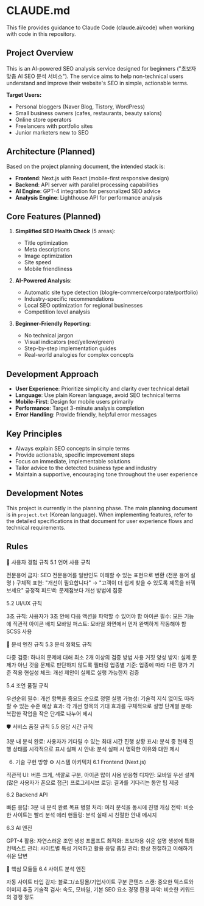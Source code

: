 # CLAUDE.md

This file provides guidance to Claude Code (claude.ai/code) when working with code in this repository.

## Project Overview

This is an AI-powered SEO analysis service designed for beginners ("초보자 맞춤 AI SEO 분석 서비스"). The service aims to help non-technical users understand and improve their website's SEO in simple, actionable terms.

**Target Users:**
- Personal bloggers (Naver Blog, Tistory, WordPress)
- Small business owners (cafes, restaurants, beauty salons)
- Online store operators
- Freelancers with portfolio sites
- Junior marketers new to SEO

## Architecture (Planned)

Based on the project planning document, the intended stack is:

- **Frontend**: Next.js with React (mobile-first responsive design)
- **Backend**: API server with parallel processing capabilities
- **AI Engine**: GPT-4 integration for personalized SEO advice
- **Analysis Engine**: Lighthouse API for performance analysis

## Core Features (Planned)

1. **Simplified SEO Health Check** (5 areas):
   - Title optimization
   - Meta descriptions
   - Image optimization
   - Site speed
   - Mobile friendliness

2. **AI-Powered Analysis**:
   - Automatic site type detection (blog/e-commerce/corporate/portfolio)
   - Industry-specific recommendations
   - Local SEO optimization for regional businesses
   - Competition level analysis

3. **Beginner-Friendly Reporting**:
   - No technical jargon
   - Visual indicators (red/yellow/green)
   - Step-by-step implementation guides
   - Real-world analogies for complex concepts

## Development Approach

- **User Experience**: Prioritize simplicity and clarity over technical detail
- **Language**: Use plain Korean language, avoid SEO technical terms
- **Mobile-First**: Design for mobile users primarily
- **Performance**: Target 3-minute analysis completion
- **Error Handling**: Provide friendly, helpful error messages

## Key Principles

- Always explain SEO concepts in simple terms
- Provide actionable, specific improvement steps
- Focus on immediate, implementable solutions
- Tailor advice to the detected business type and industry
- Maintain a supportive, encouraging tone throughout the user experience

## Development Notes

This project is currently in the planning phase. The main planning document is in `project.txt` (Korean language). When implementing features, refer to the detailed specifications in that document for user experience flows and technical requirements.



## Rules

🎯 사용자 경험 규칙
5.1 언어 사용 규칙

전문용어 금지: SEO 전문용어를 일반인도 이해할 수 있는 표현으로 변환 (전문 용어 설명 )
구체적 표현: "개선이 필요합니다" → "고객이 더 쉽게 찾을 수 있도록 제목을 바꿔보세요"
긍정적 피드백: 문제점보다 개선 방법에 집중

5.2 UI/UX 규칙

3초 규칙: 사용자가 3초 안에 다음 액션을 파악할 수 있어야 함
아이콘 필수: 모든 기능에 직관적 아이콘 배치
모바일 퍼스트: 모바일 화면에서 먼저 완벽하게 작동해야 함
SCSS 사용 

🔧 분석 엔진 규칙
5.3 분석 정확도 규칙

다중 검증: 하나의 문제에 대해 최소 2개 이상의 검증 방법 사용
거짓 양성 방지: 실제 문제가 아닌 것을 문제로 판단하지 않도록 필터링
업종별 기준: 업종에 따라 다른 평가 기준 적용
현실성 체크: 개선 제안이 실제로 실행 가능한지 검증

5.4 조언 품질 규칙

우선순위 필수: 개선 항목을 중요도 순으로 정렬
실행 가능성: 기술적 지식 없이도 따라할 수 있는 수준
예상 효과: 각 개선 항목의 기대 효과를 구체적으로 설명
단계별 분해: 복잡한 작업을 작은 단계로 나누어 제시

🛡️ 서비스 품질 규칙
5.5 응답 시간 규칙

3분 내 분석 완료: 사용자가 기다릴 수 있는 최대 시간
진행 상황 표시: 분석 중 현재 진행 상태를 시각적으로 표시
실패 시 안내: 분석 실패 시 명확한 이유와 대안 제시


6. 기술 구현 방향
⚙️ 시스템 아키텍처
6.1 Frontend (Next.js)

직관적 UI: 버튼 크게, 색깔로 구분, 아이콘 많이 사용
반응형 디자인: 모바일 우선 설계 (많은 사용자가 폰으로 접근)
프로그레시브 로딩: 결과를 기다리는 동안 팁 제공

6.2 Backend API

빠른 응답: 3분 내 분석 완료 목표
병렬 처리: 여러 분석을 동시에 진행
캐싱 전략: 비슷한 사이트는 빨리 분석
에러 핸들링: 분석 실패 시 친절한 안내 메시지

6.3 AI 엔진

GPT-4 활용: 자연스러운 조언 생성
프롬프트 최적화: 초보자용 쉬운 설명 생성에 특화
컨텍스트 관리: 사이트별 특성 기억하고 활용
응답 품질 관리: 항상 친절하고 이해하기 쉬운 답변

🔧 핵심 모듈들
6.4 사이트 분석 엔진

자동 사이트 타입 감지: 블로그/쇼핑몰/기업사이트 구분
콘텐츠 스캔: 중요한 텍스트와 이미지 추출
기술적 검사: 속도, 모바일, 기본 SEO 요소
경쟁 환경 파악: 비슷한 키워드의 경쟁 정도
